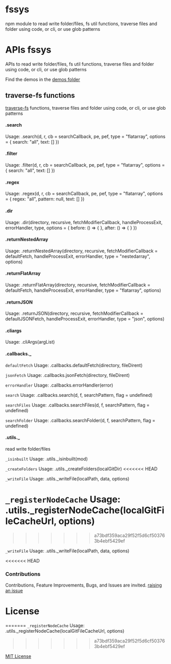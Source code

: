 # fssys

npm module to read write folder/files, fs util functions, traverse files and folder using code, or cli, or use glob patterns

# APIs fssys

APIs to read write folder/files, fs util functions, traverse files and folder using code, or cli, or use glob patterns


Find the demos in the [demos folder](./demos)


## traverse-fs functions

[traverse-fs](https://www.npmjs.com/package/traverse-fs) functions, traverse files and folder using code, or cli, or use glob patterns

#### .search

Usage: .search(d, r, cb = searchCallback, pe, pef, type = "flatarray", options = { search: "all", text: [] })

#### .filter

Usage: .filter(d, r, cb = searchCallback, pe, pef, type = "flatarray", options = { search: "all", text: [] })

#### .regex

Usage: .regex(d, r, cb = searchCallback, pe, pef, type = "flatarray", options = { regex: "all", pattern: null, text: [] })

#### .dir

Usage: .dir(directory, recursive, fetchModifierCallback, handleProcessExit, errorHandler, type, options = { before: () => { }, after: () => { } })

#### .returnNestedArray

Usage: .returnNestedArray(directory, recursive, fetchModifierCallback = defaultFetch, handleProcessExit, errorHandler, type = "nestedarray", options)

#### .returnFlatArray

Usage: .returnFlatArray(directory, recursive, fetchModifierCallback = defaultFetch, handleProcessExit, errorHandler, type = "flatarray", options)

#### .returnJSON

Usage: .returnJSON(directory, recursive, fetchModifierCallback = defaultJSONFetch, handleProcessExit, errorHandler, type = "json", options)

#### .cliargs

Usage: .cliArgs(argList)

#### .callbacks.****\_****

`defaultFetch` Usage: .callbacks.defaultFetch(directory, fileDirent)

`jsonFetch` Usage: .callbacks.jsonFetch(directory, fileDirent)

`errorHandler` Usage: .callbacks.errorHandler(error)

`search` Usage: .callbacks.search(d, f, searchPattern, flag = undefined)

`searchFiles` Usage: .callbacks.searchFiles(d, f, searchPattern, flag = undefined)

`searchFolder` Usage: .callbacks.searchFolder(d, f, searchPattern, flag = undefined)

#### .utils.****\_****

read write folder/files

`_isinbuilt` Usage: .utils.\_isinbuilt(mod)

`_createFolders` Usage: .utils.\_createFolders(localGitDir)
<<<<<<< HEAD

`_writeFile` Usage: .utils.\_writeFile(localPath, data, options)

`_registerNodeCache` Usage: .utils.\_registerNodeCache(localGitFileCacheUrl, options)
=======
>>>>>>> a73bdf359aca29f52f5d6cf503763b4ebf5429ef

`_writeFile` Usage: .utils.\_writeFile(localPath, data, options)

<<<<<<< HEAD

### Contributions

Contributions, Feature Improvements, Bugs, and Issues are invited. [raising an issue](https://github.com/traverse-fs/fssys/issues)


# License
=======
`_registerNodeCache` Usage: .utils.\_registerNodeCache(localGitFileCacheUrl, options)
>>>>>>> a73bdf359aca29f52f5d6cf503763b4ebf5429ef

[MIT License](./LICENSE)
